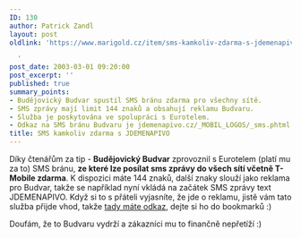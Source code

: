 ```yaml
---
ID: 130
author: Patrick Zandl
layout: post
oldlink: 'https://www.marigold.cz/item/sms-kamkoliv-zdarma-s-jdemenapivo

  '
post_date: 2003-03-01 09:20:00
post_excerpt: ''
published: true
summary_points:
- Budějovický Budvar spustil SMS bránu zdarma pro všechny sítě.
- SMS zprávy mají limit 144 znaků a obsahují reklamu Budvaru.
- Služba je poskytována ve spolupráci s Eurotelem.
- Odkaz na SMS bránu Budvaru je jdemenapivo.cz/_MOBIL_LOGOS/_sms.phtml.
title: SMS kamkoliv zdarma s JDEMENAPIVO
---
```


<p>
Díky čtenářům za tip - <STRONG>Budějovický Budvar</STRONG> zprovoznil s Eurotelem (platí mu za to) SMS bránu, <STRONG>ze které lze posílat sms zprávy do všech sítí včetně T-Mobile zdarma</STRONG>. K dispozici máte 144 znaků, další znaky slouží jako reklama pro Budvar, takže se například nyní vkládá na začátek SMS zprávy text JDEMENAPIVO. Když si to s přáteli vyjasníte, že jde o reklamu, jistě vám tato služba přijde vhod, takže <A href="http://www.jdemenapivo.cz/_MOBIL_LOGOS/_sms.phtml">tady máte odkaz</A>, dejte si ho do bookmarků :)</p>

<p>
Doufám, že to Budvaru vydrží a zákazníci mu to finančně nepřetíží :)</p>